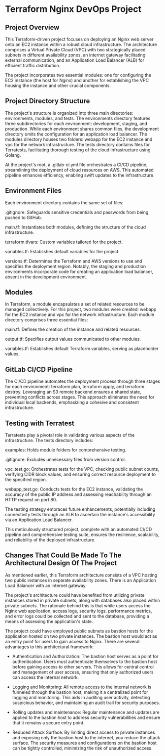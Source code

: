 
<h1>Terraform Nginx DevOps Project </h1>

<h2> Project Overview </h2>

This Terraform-driven project focuses on deploying an Nginx web server onto an EC2 instance within a robust cloud infrastructure. The architecture comprises a Virtual Private Cloud (VPC) with two strategically placed subnets in different availability zones, an internet gateway facilitating external communication, and an Application Load Balancer (ALB) for efficient traffic distribution.

The project incorporates two essential modules: one for configuring the EC2 instance (the host for Nginx) and another for establishing the VPC housing the instance and other crucial components.

<h2> Project Directory Structure </h2>

The project's structure is organized into three main directories: environments, modules, and tests. The environments directory features three subdirectories for each environment: development, staging, and production. While each environment shares common files, the development directory omits the configuration for an application load balancer. The modules directory houses two folders: webapp for the EC2 instance and vpc for the network infrastructure. The tests directory contains files for Terratests, facilitating thorough testing of the cloud infrastructure using Golang.

At the project's root, a .gitlab-ci.yml file orchestrates a CI/CD pipeline, streamlining the deployment of cloud resources on AWS. This automated pipeline enhances efficiency, enabling swift updates to the infrastructure.

<h2> Environment Files </h2>

<p>
Each environment directory contains the same set of files:

.gitignore: Safeguards sensitive credentials and passwords from being pushed to GitHub.

main.tf: Instantiates both modules, defining the structure of the cloud infrastructure.

terraform.tfvars: Custom variables tailored for the project.

variables.tf: Establishes default variables for the project.

versions.tf: Determines the Terraform and AWS versions to use and specifies the deployment region. Notably, the staging and production environments incorporate code for creating an application load balancer, absent in the development environment.
</p>

<h2> Modules </h2>
<p>
In Terraform, a module encapsulates a set of related resources to be managed collectively. For this project, two modules were created: webapp for the EC2 instance and vpc for the network infrastructure. Each module directory comprises three essential files:

main.tf: Defines the creation of the instance and related resources.

output.tf: Specifies output values communicated to other modules.

variables.tf: Establishes default Terraform variables, serving as placeholder values.
</p>

<h2> GitLab CI/CD Pipeline </h2>

<p>
The CI/CD pipeline automates the deployment process through three stages for each environment: terraform plan, terraform apply, and terraform destroy. Leveraging an S3 remote backend ensures a shared state, preventing conflicts across stages. This approach eliminates the need for individual local backends, emphasizing a cohesive and consistent infrastructure.
</p>

<h2> Testing with Terratest </h2>

<p>
Terratests play a pivotal role in validating various aspects of the infrastructure. The tests directory includes:

examples: Holds module folders for comprehensive testing.

.gitignore: Excludes unnecessary files from version control.

vpc_test.go: Orchestrates tests for the VPC, checking public subnet counts, verifying CIDR block values, and ensuring correct resource deployment to the specified region.

webapp_test.go: Conducts tests for the EC2 instance, validating the accuracy of the public IP address and assessing reachability through an HTTP request on port 80.

The testing strategy embraces future enhancements, potentially including connectivity tests through an ALB to ascertain the instance's accessibility via an Application Load Balancer.

This meticulously structured project, complete with an automated CI/CD pipeline and comprehensive testing suite, ensures the resilience, scalability, and reliability of the deployed infrastructure.
</p>

<h2> Changes That Could Be Made To The Architectural Design Of The Project </h2>

<p> 
As mentioned earlier, this Terraform architecture consists of a VPC hosting two public instances in separate availability zones. There is an Application Load Balancer with an internet gateway.

The project's architecture could have benefited from utilizing private instances stored in private subnets, along with databases also placed within private subnets. The rationale behind this is that while users access the Nginx web application, access logs, security logs, performance metrics, and error logs could be collected and sent to the database, providing a means of assessing the application's state.

The project could have employed public subnets as bastion hosts for the application hosted on two private instances. The bastion host would act as an entry point for users to gain access to Nginx. There are several advantages to this architectural framework:

- Authentication and Authorization: The bastion host serves as a point for authentication. Users must authenticate themselves to the bastion host before gaining access to other servers. This allows for central control and management of user access, ensuring that only authorized users can access the internal network.

- Logging and Monitoring: All remote access to the internal network is funneled through the bastion host, making it a centralized point for logging and monitoring. This aids in auditing user activity, detecting suspicious behavior, and maintaining an audit trail for security purposes.

- Rolling updates and maintenance: Regular maintenance and updates are applied to the bastion host to address security vulnerabilities and ensure that it remains a secure entry point.

- Reduced Attack Surface: By limiting direct access to private instances and exposing only the bastion host to the internet, you reduce the attack surface. The security measures and configurations on the bastion host can be tightly controlled, minimizing the risk of unauthorized access.
</p>
